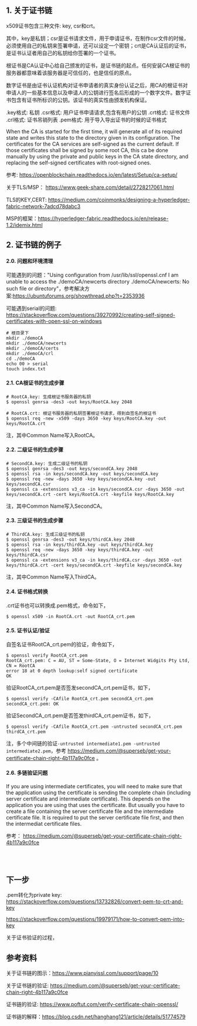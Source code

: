 ## 1. 关于证书链

x509证书包含三种文件: key, csr和crt。

其中，key是私钥；csr是证书请求文件，用于申请证书，在制作csr文件的时候，必须使用自己的私钥来签署申请，还可以设定一个密钥；crt是CA认证后的证书，是证书认证者用自己的私钥给你签署的一个证书。

根证书是CA认证中心给自己颁发的证书，是证书链的起点。任何安装CA根证书的服务器都意味着该服务器是可信任的，也是信任的原点。

数字证书是由证书认证机构对证书申请者的真实身份认证之后，用CA的根证书对申请人的一些基本信息以及申请人的公钥进行签名后形成的一个数字文件。数字证书包含有证书所标识的公钥。该证书的真实性由颁发机构保证。

.key格式: 私钥
.csr格式: 用户证书申请请求,包含有用户的公钥
.crt格式: 证书文件
.crl格式: 证书吊销列表
.pem格式: 用于导入导出证书的时候的证书格式

When the CA is started for the first time, it will generate all of its required state and writes this state to the directory given in its configuration. The certificates for the CA services are self-signed as the current default. If those certificates shall be signed by some root CA, this ca be done manually by using the private and public keys in the CA state directory, and replacing the self-signed certificates with root-signed ones.

参考: https://openblockchain.readthedocs.io/en/latest/Setup/ca-setup/

关于TLS/MSP： https://www.geek-share.com/detail/2728217061.html

TLS的KEY,CERT: https://medium.com/coinmonks/designing-a-hyperledger-fabric-network-7adcd78dabc3

MSP的框架：https://hyperledger-fabric.readthedocs.io/en/release-1.2/idemix.html





## 2. 证书链的例子

#### 2.0. 问题和环境清理

可能遇到的问题："Using configuration from /usr/lib/ssl/openssl.cnf
I am unable to access the ./demoCA/newcerts directory
./demoCA/newcerts: No such file or directory"，参考解决方案:https://ubuntuforums.org/showthread.php?t=2353936

可能遇到serial的问题:
https://stackoverflow.com/questions/39270992/creating-self-signed-certificates-with-open-ssl-on-windows

```shell
# 根目录下
mkdir ./demoCA
mkdir ./demoCA/newcerts
mkdir ./demoCA/certs
mkdir ./demoCA/crl
cd ./demoCA
echo 00 > serial
touch index.txt
```


#### 2.1. CA根证书的生成步骤

```shell
# RootCA.key: 生成根证书服务器的私钥
$ openssl genrsa -des3 -out keys/RootCA.key 2048

# RootCA.crt: 根证书服务器的私钥签署根证书请求，得到自签名的根证书
$ openssl req -new -x509 -days 3650 -key keys/RootCA.key -out keys/RootCA.crt
```

注，其中Common Name写入RootCA。


#### 2.2. 二级证书的生成步骤

```shell
# SecondCA.key: 生成二级证书的私钥
$ openssl genrsa -des3 -out keys/secondCA.key 2048
$ openssl rsa -in keys/secondCA.key -out keys/secondCA.key
$ openssl req -new -days 3650 -key keys/secondCA.key -out keys/secondCA.csr
$ openssl ca -extensions v3_ca -in keys/secondCA.csr -days 3650 -out keys/secondCA.crt -cert keys/RootCA.crt -keyfile keys/RootCA.key
```

注，其中Common Name写入SecondCA。


#### 2.3. 三级证书的生成步骤

```shell
# ThirdCA.key: 生成三级证书的私钥
$ openssl genrsa -des3 -out keys/thirdCA.key 2048
$ openssl rsa -in keys/thirdCA.key -out keys/thirdCA.key
$ openssl req -new -days 3650 -key keys/thirdCA.key -out keys/thirdCA.csr
$ openssl ca -extensions v3_ca -in keys/thirdCA.csr -days 3650 -out keys/thirdCA.crt -cert keys/secondCA.crt -keyfile keys/secondCA.key
```
注，其中Common Name写入ThirdCA。


#### 2.4. 证书格式转换

.crt证书也可以转换成.pem格式，命令如下，

```shell
$ openssl x509 -in RootCA.crt -out RootCA_crt.pem
```


#### 2.5. 证书认证/验证

自签名证书RootCA_crt.pem的验证，命令如下，

```shell
$ openssl verify RootCA_crt.pem
RootCA_crt.pem: C = AU, ST = Some-State, O = Internet Widgits Pty Ltd, CN = RootCA
error 18 at 0 depth lookup:self signed certificate
OK
```

验证RootCA_crt.pem是否签发secondCA_crt.pem证书，如下，
```shell
$ openssl verify -CAfile RootCA_crt.pem secondCA_crt.pem
secondCA_crt.pem: OK
```

验证SecondCA_crt.pem是否签发thirdCA_crt.pem证书，如下，

```shell
$ openssl verify -CAfile RootCA_crt.pem -untrusted secondCA_crt.pem thirdCA_crt.pem
```

注，多个中间链的验证`-untrusted intermediate1.pem -untrusted intermediate2.pem`，参考 https://medium.com/@superseb/get-your-certificate-chain-right-4b117a9c0fce 。





#### 2.6. 多链验证问题

If you are using intermediate certificates, you will need to make sure that the application using the certificate is sending the complete chain (including server certificate and intermediate certificate). This depends on the application you are using that uses the certificate. But usually you have to create a file containing the server certificate file and the intermediate certificate file. It is required to put the server certificate file first, and then the intermediat certificate files. 

参考： https://medium.com/@superseb/get-your-certificate-chain-right-4b117a9c0fce



<br />
<br />

## 下一步

.pem转化为private key: https://stackoverflow.com/questions/13732826/convert-pem-to-crt-and-key

https://stackoverflow.com/questions/19979171/how-to-convert-pem-into-key


关于证书验证的过程，







## 参考资料

关于证书链的图示：https://www.pianyissl.com/support/page/10

关于证书链的验证: https://medium.com/@superseb/get-your-certificate-chain-right-4b117a9c0fce


证书链的验证: https://www.poftut.com/verify-certificate-chain-openssl/

证书链的解释：https://blog.csdn.net/hanghang121/article/details/51774579































